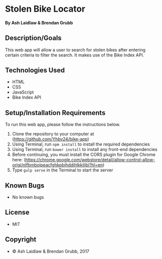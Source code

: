 # Stolen Bike Locator
#### By Ash Laidlaw & Brendan Grubb

## Description/Goals

This web app will allow a user to search for stolen bikes after entering certain criteria to filter the search. It makes use of the Bike Index API.

## Technologies Used
* HTML
* CSS
* JavaScript
* Bike Index API

## Setup/Installation Requirements

To run this web app, please follow the instructions below.

1. Clone the repository to your computer at (https://github.com/Yhbv24/bike-app)
2. Using Terminal, run `npm install` to install the required dependencies
3. Using Terminal, run `bower install` to install any front-end dependencies
4. Before continuing, you must install the CORS plugin for Google Chrome here: (https://chrome.google.com/webstore/detail/allow-control-allow-origi/nlfbmbojpeacfghkpbjhddihlkkiljbi?hl=en)
5. Type `gulp serve` in the Terminal to start the server

## Known Bugs
* No known bugs

## License
* MIT

## Copyright
* © Ash Laidlaw & Brendan Grubb, 2017
